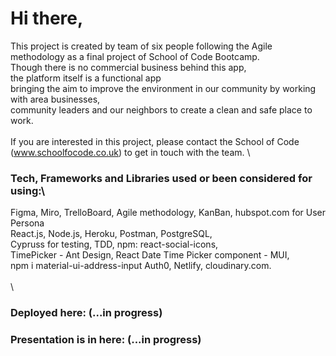 # Hi there, 

This project is created by team of six people following the Agile methodology as a final project of School of Code Bootcamp.\
Though there is no commercial business behind this app,\
the platform itself is a functional app\
bringing the aim to improve the environment in our community by working with area businesses, \
community leaders and our neighbors to create a clean and safe place to work.\
\
If you are interested in this project, please contact the School of Code (www.schoolfocode.co.uk) to get in touch with the team.
\
### Tech, Frameworks and Libraries used or been considered for using:\
Figma, Miro, TrelloBoard, Agile methodology, KanBan, hubspot.com for User Persona\
React.js, Node.js, Heroku, Postman, PostgreSQL,\
Cypruss for testing, TDD, npm: react-social-icons,\
TimePicker - Ant Design, React Date Time Picker component - MUI, \
npm i material-ui-address-input Auth0, Netlify, cloudinary.com.\
\
\
### Deployed here: (...in progress)


### Presentation is in here: (...in progress)
